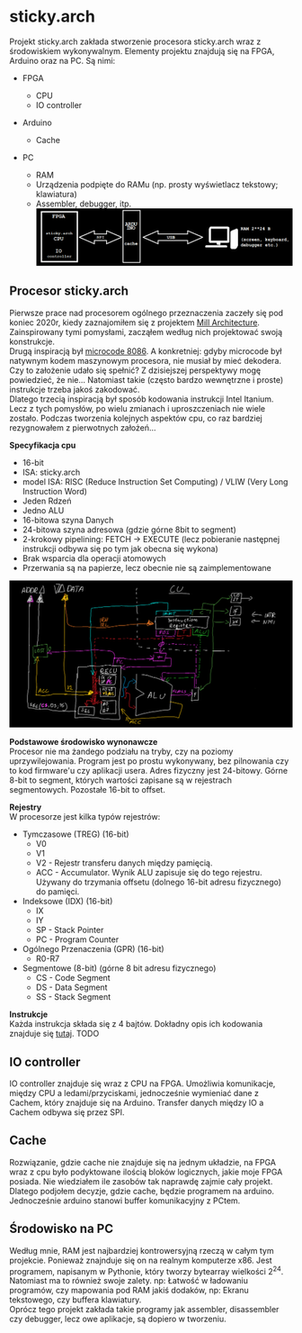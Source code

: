 # sticky.arch

Projekt sticky.arch zakłada stworzenie procesora sticky.arch wraz z środowiskiem wykonywalnym.
Elementy projektu znajdują się na FPGA, Arduino oraz na PC. Są nimi:
- FPGA
  - CPU
  - IO controller 

- Arduino
  - Cache
  
- PC
  - RAM
  - Urządzenia podpięte do RAMu (np. prosty wyświetlacz tekstowy; klawiatura)
  - Assembler, debugger, itp.
![System](/s1.png)
## Procesor sticky.arch

Pierwsze prace nad procesorem ogólnego przeznaczenia zaczeły się pod koniec 2020r, kiedy zaznajomiłem się z projektem [Mill Architecture](https://millcomputing.com/). 
Zainspirowany tymi pomysłami, zacząłem według nich projektować swoją konstrukcje.<br>
Drugą inspiracją był [microcode 8086](https://www.reenigne.org/blog/8086-microcode-disassembled/). 
A konkretniej: gdyby microcode był natywnym kodem maszynowym procesora, nie musiał by mieć dekodera.
Czy to założenie udało się spełnić? Z dzisiejszej perspektywy mogę powiedzieć, że nie...
Natomiast takie (często bardzo wewnętrzne i proste) instrukcje trzeba jakoś zakodować.<br>
Dlatego trzecią inspiracją był sposób kodowania instrukcji Intel Itanium. Lecz z tych pomysłów, po wielu zmianach i uproszczeniach nie wiele zostało. Podczas tworzenia kolejnych aspektów cpu, co raz bardziej rezygnowałem z pierwotnych założeń...

**Specyfikacja cpu**
- 16-bit
- ISA: sticky.arch
- model ISA: RISC (Reduce Instruction Set Computing) / VLIW (Very Long Instruction Word)
- Jeden Rdzeń 
- Jedno ALU
- 16-bitowa szyna Danych
- 24-bitowa szyna adresowa (gdzie górne 8bit to segment)
- 2-krokowy pipelining: FETCH -> EXECUTE (lecz pobieranie następnej instrukcji odbywa się po tym jak obecna się wykona)
- Brak wsparcia dla operacji atomowych
- Przerwania są na papierze, lecz obecnie nie są zaimplementowane

![cpu_uarcg](/Untitled2.png)

**Podstawowe środowisko wynonawcze**<br>
Procesor nie ma żandego podziału na tryby, czy na poziomy uprzywilejowania. 
Program jest po prostu wykonywany, bez pilnowania czy to kod firmware'u czy aplikacji usera.
Adres fizyczny jest 24-bitowy. Górne 8-bit to segment, których wartości zapisane są w rejestrach segmentowych.
Pozostałe 16-bit to offset.

**Rejestry**<br>
W procesorze jest kilka typów rejestrów:
- Tymczasowe (TREG) (16-bit)
  - V0
  - V1
  - V2 - Rejestr transferu danych między pamięcią.
  - ACC - Accumulator. Wynik ALU zapisuje się do tego rejestru. Używany do trzymania offsetu (dolnego 16-bit adresu fizycznego) do pamięci. 
- Indeksowe (IDX) (16-bit)
  - IX
  - IY
  - SP - Stack Pointer
  - PC - Program Counter
- Ogólnego Przenaczenia (GPR) (16-bit)
  - R0-R7
- Segmentowe (8-bit) (górne 8 bit adresu fizycznego)
  - CS - Code Segment
  - DS - Data Segment
  - SS - Stack Segment

**Instrukcje**<br>
Każda instrukcja składa się z 4 bajtów. 
Dokładny opis ich kodowania znajduje się [tutaj](https://docs.google.com/spreadsheets/d/1010_0g59zPH0YjnZFvEePfx06E-xwZjjbiEDYnZvK1s/edit?usp=sharing).
TODO

## IO controller
IO controller znajduje się wraz z CPU na FPGA. 
Umożliwia komunikacje, między CPU a ledami/przyciskami, jednocześnie wymieniać dane z Cachem, który znajduje się na Arduino.
Transfer danych między IO a Cachem odbywa się przez SPI.

## Cache
Rozwiązanie, gdzie cache nie znajduje się na jednym układzie, na FPGA wraz z cpu było podyktowane ilością bloków logicznych, jakie moje FPGA posiada. 
Nie wiedziałem ile zasobów tak naprawdę zajmie cały projekt. Dlatego podjołem decyzje, gdzie cache, będzie programem na arduino. 
Jednocześnie arduino stanowi buffer komunikacyjny z PCtem. 

## Środowisko na PC
Według mnie, RAM jest najbardziej kontrowersyjną rzeczą w całym tym projekcie. 
Ponieważ znajnduje się on na realnym komputerze x86. 
Jest programem, napisanym w Pythonie, który tworzy bytearray wielkości 2<sup>24</sup>. 
Natomiast ma to również swoje zalety. np: Łatwość w ładowaniu programów, czy mapowania pod RAM jakiś dodaków, np: Ekranu tekstowego, czy buffera klawiatury.<br>
Oprócz tego projekt zakłada takie programy jak assembler, disassembler czy debugger, lecz owe aplikacje, są dopiero w tworzeniu.  


